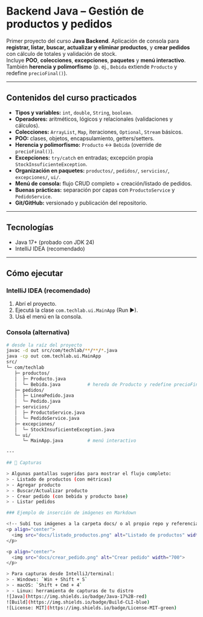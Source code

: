 # Backend Java – Gestión de productos y pedidos

Primer proyecto del curso **Java Backend**. Aplicación de consola para **registrar, listar, buscar, actualizar y eliminar productos**, y **crear pedidos** con cálculo de totales y validación de stock.  
Incluye **POO**, **colecciones**, **excepciones**, **paquetes** y **menú interactivo**. También **herencia y polimorfismo** (p. ej., `Bebida` extiende `Producto` y redefine `precioFinal()`).

---

## Contenidos del curso practicados

- **Tipos y variables:** `int`, `double`, `String`, `boolean`.
- **Operadores:** aritméticos, lógicos y relacionales (validaciones y cálculos).
- **Colecciones:** `ArrayList`, `Map`, iteraciones, `Optional`, `Stream` básicos.
- **POO:** clases, objetos, encapsulamiento, getters/setters.
- **Herencia y polimorfismo:** `Producto` ↔ `Bebida` (override de `precioFinal()`).
- **Excepciones:** `try/catch` en entradas; excepción propia `StockInsuficienteException`.
- **Organización en paquetes:** `productos/`, `pedidos/`, `servicios/`, `excepciones/`, `ui/`.
- **Menú de consola:** flujo CRUD completo + creación/listado de pedidos.
- **Buenas prácticas:** separación por capas con `ProductoService` y `PedidoService`.
- **Git/GitHub:** versionado y publicación del repositorio.

---

## Tecnologías

- Java 17+ (probado con JDK 24)
- IntelliJ IDEA (recomendado)

---

## Cómo ejecutar

### IntelliJ IDEA (recomendado)
1. Abrí el proyecto.
2. Ejecutá la clase `com.techlab.ui.MainApp` (Run ▶).
3. Usá el menú en la consola.

### Consola (alternativa)
```bash
# desde la raíz del proyecto
javac -d out src/com/techlab/**/**/*.java
java -cp out com.techlab.ui.MainApp
src/
└─ com/techlab
   ├─ productos/
   │  ├─ Producto.java
   │  └─ Bebida.java          # hereda de Producto y redefine precioFinal()
   ├─ pedidos/
   │  ├─ LineaPedido.java
   │  └─ Pedido.java
   ├─ servicios/
   │  ├─ ProductoService.java
   │  └─ PedidoService.java
   ├─ excepciones/
   │  └─ StockInsuficienteException.java
   └─ ui/
      └─ MainApp.java         # menú interactivo

---

## 📸 Capturas

> Algunas pantallas sugeridas para mostrar el flujo completo:
> - Listado de productos (con métricas)
> - Agregar producto
> - Buscar/Actualizar producto
> - Crear pedido (con bebida y producto base)
> - Listar pedidos

### Ejemplo de inserción de imágenes en Markdown

<!-- Subí tus imágenes a la carpeta docs/ o al propio repo y referencialas así: -->
<p align="center">
  <img src="docs/listado_productos.png" alt="Listado de productos" width="700">
</p>

<p align="center">
  <img src="docs/crear_pedido.png" alt="Crear pedido" width="700">
</p>

> Para capturas desde IntelliJ/terminal:
> - Windows: `Win + Shift + S`
> - macOS: `Shift + Cmd + 4`
> - Linux: herramienta de capturas de tu distro
![Java](https://img.shields.io/badge/Java-17%2B-red)
![Build](https://img.shields.io/badge/Build-CLI-blue)
![License: MIT](https://img.shields.io/badge/License-MIT-green)




